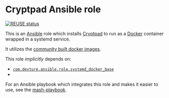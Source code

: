 <!--
SPDX-FileCopyrightText: 2023 Julian-Samuel Gebühr

SPDX-License-Identifier: AGPL-3.0-or-later
-->

# Cryptpad Ansible role

[![REUSE status](https://api.reuse.software/badge/github.com/mother-of-all-self-hosting/ansible-role-cryptpad)](https://api.reuse.software/info/github.com/mother-of-all-self-hosting/ansible-role-cryptpad)

This is an [Ansible](https://www.ansible.com/) role which installs [Cryptpad](https://cryptpad.org/) to run as a [Docker](https://www.docker.com/) container wrapped in a systemd service.

It utilizes the [community built docker images](https://github.com/xwiki-labs/cryptpad-docker#cryptpad-proxied-by-nginx).

This role *implicitly* depends on:

- [`com.devture.ansible.role.systemd_docker_base`](https://github.com/devture/com.devture.ansible.role.systemd_docker_base)
-
For an Ansible playbook which integrates this role and makes it easier to use, see the [mash-playbook](https://github.com/mother-of-all-self-hosting/mash-playbook).

